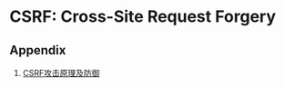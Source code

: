 # CSRF: Cross-Site Request Forgery



## Appendix

1. [CSRF攻击原理及防御](https://www.cnblogs.com/shytong/p/5308667.html)